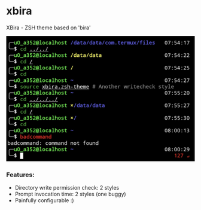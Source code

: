 # xbira
XBira - ZSH theme based on 'bira'

![XBira Screenshot](https://raw.githubusercontent.com/ITAxReal/xbira/main/xbira_alpha.jpg)

### Features:
* Directory write permission check: 2 styles
* Prompt invocation time: 2 styles (one buggy)
* Painfully configurable :)
